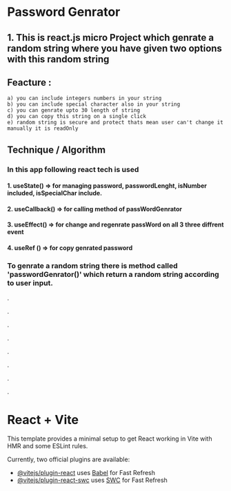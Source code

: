 # Password Genrator

## 1. This is react.js micro Project which genrate a random string where you have given two options with this random string
## Feacture : 
    a) you can include integers numbers in your string
    b) you can include special character also in your string
    c) you can genrate upto 30 length of string
    d) you can copy this string on a single click
    e) random string is secure and protect thats mean user can't change it manually it is readOnly
## Technique / Algorithm
### In this app following react tech is used
#### 1. useState() => for managing password, passwordLenght, isNumber included, isSpecialChar include.
#### 2. useCallback() => for calling method of passWordGenrator
#### 3. useEffect() => for change and regenrate passWord on all 3 three diffrent event
#### 4. useRef () => for copy genrated password

### To genrate a random string there is method called 'passwordGenrator()' which return a random string according to user input.
.


.

.

.

.

.

.

.

# React + Vite

This template provides a minimal setup to get React working in Vite with HMR and some ESLint rules.

Currently, two official plugins are available:

- [@vitejs/plugin-react](https://github.com/vitejs/vite-plugin-react/blob/main/packages/plugin-react/README.md) uses [Babel](https://babeljs.io/) for Fast Refresh
- [@vitejs/plugin-react-swc](https://github.com/vitejs/vite-plugin-react-swc) uses [SWC](https://swc.rs/) for Fast Refresh
